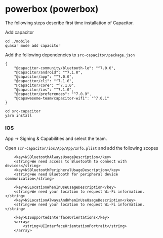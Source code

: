 # powerbox (powerbox)

The following steps describe first time installation of Capacitor.

Add capacitor
```
cd ./mobile
quasar mode add capacitor
```

Add the following dependencies to `src-capacitor/package.json`

```
{
    "@capacitor-community/bluetooth-le": "^7.0.0",
    "@capacitor/android": "^7.1.0",
    "@capacitor/app": "^7.0.0",
    "@capacitor/cli": "^7.1.0",
    "@capacitor/core": "^7.1.0",
    "@capacitor/ios": "^7.1.0",
    "@capacitor/preferences": "^7.0.0",
    "@capawesome-team/capacitor-wifi": "^7.0.1"
}
```

```
cd src-capacitor
yarn install
```

### IOS

App -> Signing & Capabilities and select the team.

Open `scr-capacitor/ios/App/App/Info.plist` and add the following scopes

```
	<key>NSBluetoothAlwaysUsageDescription</key>
	<string>We need access to Bluetooth to connect with devices</string>
	<key>NSBluetoothPeripheralUsageDescription</key>
	<string>We need Bluetooth for peripheral device communication</string>

    <key>NSLocationWhenInUseUsageDescription</key>
    <string>We need your location to request Wi-Fi information.</string>
    <key>NSLocationAlwaysAndWhenInUseUsageDescription</key>
    <string>We need your location to request Wi-Fi information.</string>

	<key>UISupportedInterfaceOrientations</key>
	<array>
		<string>UIInterfaceOrientationPortrait</string>
	</array>

```
